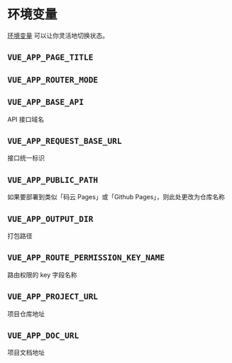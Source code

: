 # 环境变量

[环境变量](https://cli.vuejs.org/zh/guide/mode-and-env.html#模式) 可以让你灵活地切换状态。

## `VUE_APP_PAGE_TITLE`

## `VUE_APP_ROUTER_MODE`
## `VUE_APP_BASE_API`
API 接口域名
## `VUE_APP_REQUEST_BASE_URL`
接口统一标识
## `VUE_APP_PUBLIC_PATH`
如果要部署到类似「码云 Pages」或「Github Pages」，则此处更改为仓库名称
## `VUE_APP_OUTPUT_DIR`
打包路径
## `VUE_APP_ROUTE_PERMISSION_KEY_NAME`
路由权限的 key 字段名称
## `VUE_APP_PROJECT_URL`
项目仓库地址
## `VUE_APP_DOC_URL`
项目文档地址
